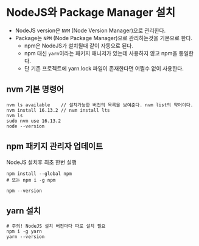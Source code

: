 # NodeJS와 Package Manager 설치
- NodeJS version은 ```NVM``` (Node Version Manager)으로 관리한다.
- Package는 ```NPM``` (Node Package Manager)으로 관리하는것을 기본으로 한다.
  - npm은 NodeJS가 설치될때 같이 자동으로 된다.
  - npm 대신 ```yarn```이라는 패키지 매니저가 있는데 사용하지 않고 npm을 통일한다.
  - 단 기존 프로젝트에 yarn.lock 파일이 존재한다면 어쩔수 없이 사용한다.

## nvm 기본 명령어
```console
nvm ls available    // 설치가능한 버전의 목록을 보여준다. nvm list의 약어이다.
nvm install 16.13.2 // nvm install lts
nvm ls
sudo nvm use 16.13.2
node --version
```

## npm 패키지 관리자 업데이트
NodeJS 설치후 최초 한번 실행
```console
npm install --global npm
# 또는 npm i -g npm

npm --version
```

## yarn 설치
```console
# 주의! NodeJS 설치 버전마다 따로 설치 필요
npm i -g yarn
yarn --version
```